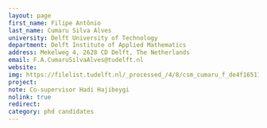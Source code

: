 ```yaml
---
layout: page
first_name: Filipe Antônio
last_name: Cumaru Silva Alves
university: Delft University of Technology
department: Delft Institute of Applied Mathematics
address: Mekelweg 4, 2628 CD Delft, The Netherlands
email: F.A.CumaruSilvaAlves@tudelft.nl
website:
img: https://filelist.tudelft.nl/_processed_/4/8/csm_cumaru_f_de4f165110.webp
project:
note: Co-supervisor Hadi Hajibeygi
nolink: true
redirect:
category: phd candidates
---
```

